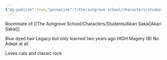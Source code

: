 ```yaml
---
{"dg-publish":true,"permalink":"/the-ashgrove-school/characters/students/sally-rivers/"}
---
```


Roommate of [[The Ashgrove School/Characters/Students/Akari Sakai\|Akari Sakai]]

Blue dyed hair
Legacy but only learned two years ago
HIGH Magery (8)
No Adept at all

Loves cats and classic rock

